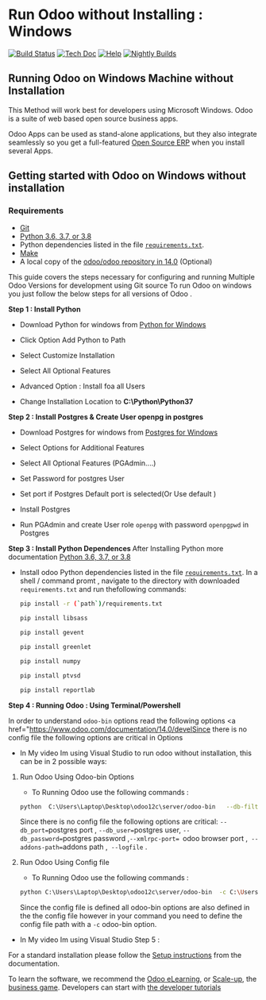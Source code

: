 # Run Odoo without Installing : Windows
 
[![Build Status](http://runbot.odoo.com/runbot/badge/flat/1/master.svg)](http://runbot.odoo.com/runbot)
[![Tech Doc](http://img.shields.io/badge/master-docs-875A7B.svg?style=flat&colorA=8F8F8F)](http://www.odoo.com/documentation/master)
[![Help](http://img.shields.io/badge/master-help-875A7B.svg?style=flat&colorA=8F8F8F)](https://www.odoo.com/forum/help-1)
[![Nightly Builds](http://img.shields.io/badge/master-nightly-875A7B.svg?style=flat&colorA=8F8F8F)](http://nightly.odoo.com/)

Running Odoo on Windows Machine without Installation
------------------------------------------------------

This Method will work best for developers using Microsoft Windows. Odoo is a suite of web based open source business apps.

Odoo Apps can be used as stand-alone applications, but they also integrate seamlessly so you get
a full-featured <a href="https://www.odoo.com">Open Source ERP</a> when you install several Apps.


Getting started with Odoo on Windows without installation
----------------------------------------------------------

### Requirements

- [Git](https://www.odoo.com/documentation/14.0/contributing/documentation.html#install-git)
- [Python 3.6, 3.7, or 3.8](https://www.odoo.com/documentation/14.0/contributing/documentation.html#python)
- Python dependencies listed in the file [`requirements.txt`](https://github.com/akradore/odoo-windows/tree/odoo12c/requirements.txt).
- [Make](https://www.odoo.com/documentation/14.0/contributing/documentation.html#make)
- A local copy of the [odoo/odoo repository in 14.0](https://github.com/odoo/odoo/tree/14.0) (Optional)


This guide covers the steps necessary for configuring and running Multiple Odoo Versions for development using Git source
To run Odoo on windows you just follow the below steps for all versions of Odoo .

<b>Step 1 : Install Python</b>

- Download Python for windows from <a href="https://www.python.org/downloads/windows/"> Python for Windows</a>
- Click Option Add Python to Path

- Select Customize Installation

- Select All Optional Features 

- Advanced Option : Install foa all Users
 
- Change Installation Location to <b>C:\Python\Python37</b>


<b>Step 2 : Install Postgres & Create User openpg in postgres </b>
- Download Postgres for windows from <a href="https://www.enterprisedb.com/downloads/postgres-postgresql-downloads"> Postgres for Windows</a>
- Select Options for Additional Features 

- Select All Optional Features (PGAdmin....)
- Set Password for postgres User  

- Set port if Postgres Default port is selected(Or Use default )

- Install Postgres   

- Run PGAdmin and create User role `openpg` with password `openpgpwd` in Postgres



<b>Step 3 : Install Python Dependences </b>
After Installing Python more documentation [Python 3.6, 3.7, or 3.8](https://www.odoo.com/documentation/14.0/contributing/documentation.html#python)
- Install odoo Python dependencies listed in the file [`requirements.txt`](https://github.com/akradore/odoo-windows/tree/odoo12c/requirements.txt).
In a shell / command promt , navigate to the directory with downloaded `requirements.txt` and run thefollowing commands:

   ```sh
   pip install -r (`path`)/requirements.txt
   ```
   ```sh
   pip install libsass
   ```
   ```sh
   pip install gevent
   ```
   ```sh
   pip install greenlet
   ```
   ```sh
   pip install numpy
   ```
   ```sh
   pip install ptvsd
   ```
   ```sh
   pip install reportlab
   ```



<b>Step 4 : Running Odoo : Using Terminal/Powershell </b>

In order to understand `odoo-bin` options read the following options <a href="https://www.odoo.com/documentation/14.0/develSince there is no config file the following options are critical in Options</a> 

- In My video Im using Visual Studio to run odoo without installation, this can be in 2 possible ways:

1. Run Odoo Using Odoo-bin Options 
    - To Running Odoo use the following commands :  
    ```sh
   python  C:\Users\Laptop\Desktop\odoo12c\server/odoo-bin   --db-filter 12adore.* --db_port=5432 --db_user=openpg --db_password=openpgpwd  --xmlrpc-port=9012 --addons-path=C:\Users\Laptop\Desktop\odoo12c\server\odoo\addons --logfile  C:\Users\Laptop\Desktop\odoo12c\odoo.log

   ``` 
    Since there is no config file the following options are critical: `--db_port=`postgres port ,  `--db_user=`postgres user, `--db_password=`postgres password  ,`--xmlrpc-port= `odoo browser port ,` --addons-path=`addons path ,` --logfile` .

2. Run Odoo Using Config file  
    - To Running Odoo use the following commands :  
    ```sh
   python C:\Users\Laptop\Desktop\odoo12c\server/odoo-bin  -c C:\Users\Laptop\Desktop\odoo12c\server\odoo.conf

   ``` 
    Since the config file is defined all odoo-bin options are also defined in the the config file however in your command you need to define the config file path with a `-c` odoo-bin option. 
- In My video Im using Visual Studio
Step 5 : 






For a standard installation please follow the <a href="https://www.odoo.com/documentation/14.0/administration/install.html">Setup instructions</a>
from the documentation.

To learn the software, we recommend the <a href="https://www.odoo.com/slides">Odoo eLearning</a>, or <a href="https://www.odoo.com/page/scale-up-business-game">Scale-up</a>, the <a href="https://www.odoo.com/page/scale-up-business-game">business game</a>. Developers can start with <a href="https://www.odoo.com/documentation/14.0/developer/howtos.html">the developer tutorials</a>
